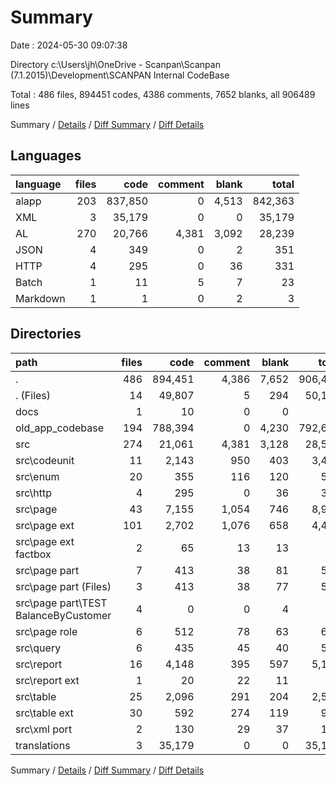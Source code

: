 # Summary

Date : 2024-05-30 09:07:38

Directory c:\\Users\\jh\\OneDrive - Scanpan\\Scanpan (7.1.2015)\\Development\\SCANPAN Internal CodeBase

Total : 486 files,  894451 codes, 4386 comments, 7652 blanks, all 906489 lines

Summary / [Details](details.md) / [Diff Summary](diff.md) / [Diff Details](diff-details.md)

## Languages
| language | files | code | comment | blank | total |
| :--- | ---: | ---: | ---: | ---: | ---: |
| alapp | 203 | 837,850 | 0 | 4,513 | 842,363 |
| XML | 3 | 35,179 | 0 | 0 | 35,179 |
| AL | 270 | 20,766 | 4,381 | 3,092 | 28,239 |
| JSON | 4 | 349 | 0 | 2 | 351 |
| HTTP | 4 | 295 | 0 | 36 | 331 |
| Batch | 1 | 11 | 5 | 7 | 23 |
| Markdown | 1 | 1 | 0 | 2 | 3 |

## Directories
| path | files | code | comment | blank | total |
| :--- | ---: | ---: | ---: | ---: | ---: |
| . | 486 | 894,451 | 4,386 | 7,652 | 906,489 |
| . (Files) | 14 | 49,807 | 5 | 294 | 50,106 |
| docs | 1 | 10 | 0 | 0 | 10 |
| old_app_codebase | 194 | 788,394 | 0 | 4,230 | 792,624 |
| src | 274 | 21,061 | 4,381 | 3,128 | 28,570 |
| src\\codeunit | 11 | 2,143 | 950 | 403 | 3,496 |
| src\\enum | 20 | 355 | 116 | 120 | 591 |
| src\\http | 4 | 295 | 0 | 36 | 331 |
| src\\page | 43 | 7,155 | 1,054 | 746 | 8,955 |
| src\\page ext | 101 | 2,702 | 1,076 | 658 | 4,436 |
| src\\page ext factbox | 2 | 65 | 13 | 13 | 91 |
| src\\page part | 7 | 413 | 38 | 81 | 532 |
| src\\page part (Files) | 3 | 413 | 38 | 77 | 528 |
| src\\page part\\TEST BalanceByCustomer | 4 | 0 | 0 | 4 | 4 |
| src\\page role | 6 | 512 | 78 | 63 | 653 |
| src\\query | 6 | 435 | 45 | 40 | 520 |
| src\\report | 16 | 4,148 | 395 | 597 | 5,140 |
| src\\report ext | 1 | 20 | 22 | 11 | 53 |
| src\\table | 25 | 2,096 | 291 | 204 | 2,591 |
| src\\table ext | 30 | 592 | 274 | 119 | 985 |
| src\\xml port | 2 | 130 | 29 | 37 | 196 |
| translations | 3 | 35,179 | 0 | 0 | 35,179 |

Summary / [Details](details.md) / [Diff Summary](diff.md) / [Diff Details](diff-details.md)
